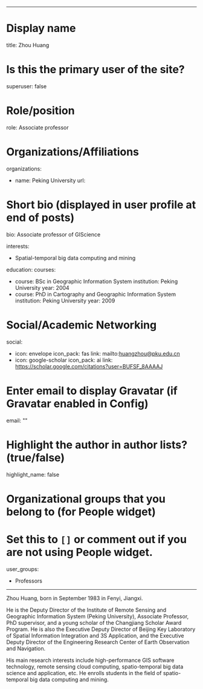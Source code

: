 
---
# Display name
title: Zhou Huang

# Is this the primary user of the site?
superuser: false

# Role/position
role: Associate professor

# Organizations/Affiliations
organizations:
- name: Peking University
  url: 

# Short bio (displayed in user profile at end of posts)
bio: Associate professor of GIScience

interests:
  - Spatial-temporal big data computing and mining


education:
  courses:
  - course: BSc in Geographic Information System
    institution: Peking University
    year: 2004
  - course: PhD in Cartography and Geographic Information System
    institution: Peking University
    year: 2009

# Social/Academic Networking
social:
  - icon: envelope
    icon_pack: fas
    link: mailto:huangzhou@pku.edu.cn
  - icon: google-scholar
    icon_pack: ai
    link: https://scholar.google.com/citations?user=BUFSF_8AAAAJ

# Enter email to display Gravatar (if Gravatar enabled in Config)
email: ""

# Highlight the author in author lists? (true/false)
highlight_name: false

# Organizational groups that you belong to (for People widget)
#   Set this to `[]` or comment out if you are not using People widget.
user_groups:
- Professors
---
Zhou Huang, born in September 1983 in Fenyi, Jiangxi.   

He is the Deputy Director of the Institute of Remote Sensing and Geographic Information System (Peking University), Associate Professor, PhD supervisor, and a young scholar of the Changjiang Scholar Award Program. He is also the Executive Deputy Director of Beijing Key Laboratory of Spatial Information Integration and 3S Application, and the Executive Deputy Director of the Engineering Research Center of Earth Observation and Navigation.   

His main research interests include high-performance GIS software technology, remote sensing cloud computing, spatio-temporal big data science and application, etc. He enrolls students in the field of spatio-temporal big data computing and mining.




